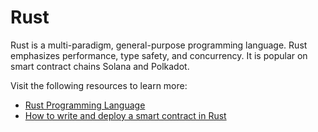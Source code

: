 # Rust

Rust is a multi-paradigm, general-purpose programming language. Rust emphasizes performance, type safety, and concurrency. It is popular on smart contract chains Solana and Polkadot.

Visit the following resources to learn more:

- [Rust Programming Language](https://www.rust-lang.org/)
- [How to write and deploy a smart contract in Rust](https://learn.figment.io/tutorials/write-and-deploy-a-smart-contract-on-near)